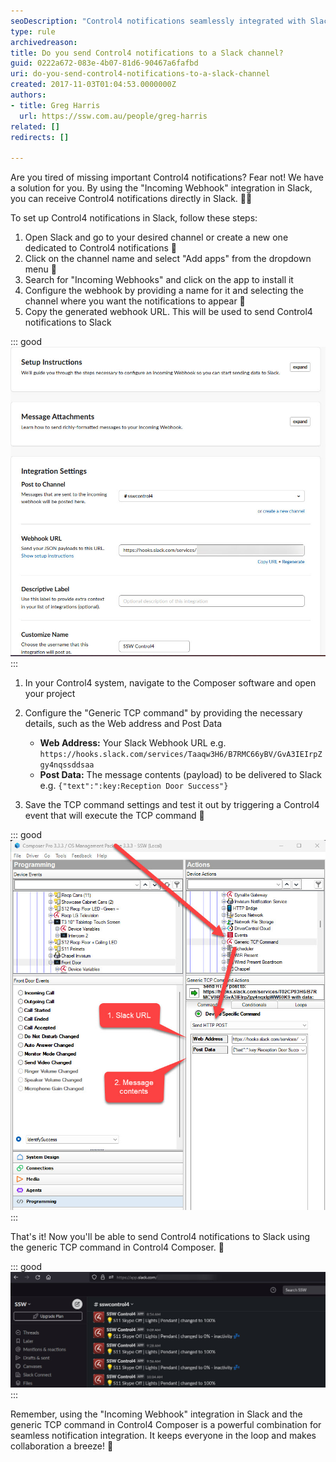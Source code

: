 ```yaml
---
seoDescription: "Control4 notifications seamlessly integrated with Slack channels for real-time updates and collaboration."
type: rule
archivedreason: 
title: Do you send Control4 notifications to a Slack channel?
guid: 0222a672-083e-4b07-81d6-90467a6fafbd
uri: do-you-send-control4-notifications-to-a-slack-channel
created: 2017-11-03T01:04:53.0000000Z
authors:
- title: Greg Harris
  url: https://ssw.com.au/people/greg-harris
related: []
redirects: []

---
```


Are you tired of missing important Control4 notifications? Fear not! We have a solution for you. By using the "Incoming Webhook" integration in Slack, you can receive Control4 notifications directly in Slack. 📣💬

<!--endintro-->

To set up Control4 notifications in Slack, follow these steps:

1. Open Slack and go to your desired channel or create a new one dedicated to Control4 notifications 📢
2. Click on the channel name and select "Add apps" from the dropdown menu 🔌
3. Search for "Incoming Webhooks" and click on the app to install it 
4. Configure the webhook by providing a name for it and selecting the channel where you want the notifications to appear 📝
5. Copy the generated webhook URL. This will be used to send Control4 notifications to Slack 

::: good
![Figure: Good example - Slack Integration window](slackintegration.jpg)
:::

1. In your Control4 system, navigate to the Composer software and open your project
2. Configure the "Generic TCP command" by providing the necessary details, such as the Web address and Post Data

   - **Web Address:** Your Slack Webhook URL e.g. `https://hooks.slack.com/services/Taaqw3H6/B7RMC66yBV/GvA3IEIrpZgy4nqssddsaa`
   - **Post Data:** The message contents (payload) to be delivered to Slack  e.g. `{"text":":key:Reception Door Success"}`
  
3. Save the TCP command settings and test it out by triggering a Control4 event that will execute the TCP command 🚨

::: good
![Figure: Good example - Setting up a Generic TCP Command in Composer](composerintegration.jpg)
:::

That's it! Now you'll be able to send Control4 notifications to Slack using the generic TCP command in Control4 Composer. 🙌

::: good
![Figure: Good example - You can send any kinds of notifications to Slack](slacknotification.jpg)
:::

Remember, using the "Incoming Webhook" integration in Slack and the generic TCP command in Control4 Composer is a powerful combination for seamless notification integration. It keeps everyone in the loop and makes collaboration a breeze! 🤝
